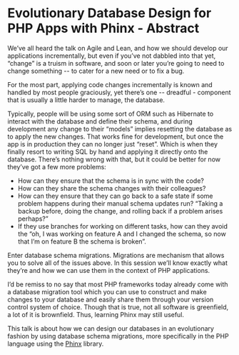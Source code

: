 # Evolutionary Database Design for PHP Apps with Phinx - Abstract

We’ve all heard the talk on Agile and Lean, and how we should develop our applications incrementally, but even if you’ve not dabbled into that yet, “change” is a truism in software, and soon or later you’re going to need to change something -- to cater for a new need or to fix a bug.

For the most part, applying code changes incrementally is known and handled by most people graciously, yet there’s one -- dreadful - component that is usually a little harder to manage, the database.

Typically, people will be using some sort of ORM such as Hibernate to interact with the database and define their schema, and during development any change to their “models” implies resetting the database as to apply the new changes. That works fine for development, but once the app is in production they can no longer just “reset”. Which is when they finally resort to writing SQL by hand and applying it directly onto the database. There’s nothing wrong with that, but it could be better for now they’ve got a few more problems:

- How can they ensure that the schema is in sync with the code?
- How can they share the schema changes with their colleagues?
- How can they ensure that they can go back to a safe state if some problem happens during their manual schema updates run? “Taking a backup before, doing the change, and rolling back if a problem arises perhaps?”
- If they use branches for working on different tasks, how can they avoid the “oh, I was working on feature A and I changed the schema, so now that I’m on feature B the schema is broken”.

Enter database schema migrations. Migrations are mechanism that allows you to solve all of the issues above. In this session we’ll know exactly what they’re and how we can use them in the context of PHP applications.

I’d be remiss to no say that most PHP frameworks today already come with a database migration tool which you can use to construct and make changes to your database and easily share them through your version control system of choice. Though that is true, not all software is greenfield, a lot of it is brownfield. Thus, learning Phinx may still useful.

This talk is about how we can design our databases in an evolutionary fashion by using database schema migrations, more specifically in the PHP language using the [Phinx](https://phinx.org) library.

